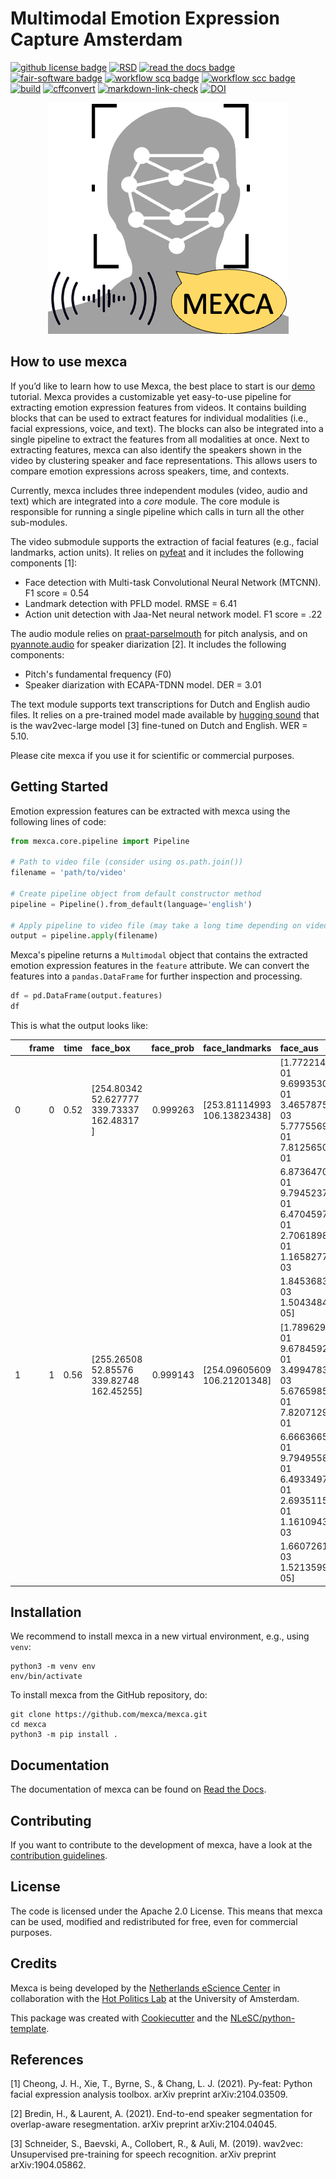 
# Multimodal Emotion Expression Capture Amsterdam



[![github license badge](https://img.shields.io/github/license/mexca/mexca)](https://github.com/mexca/mexca)
[![RSD](https://img.shields.io/badge/rsd-mexca-00a3e3.svg)](https://www.research-software.nl/software/mexca)
[![read the docs badge](https://readthedocs.org/projects/pip/badge/)](https://mexca.readthedocs.io/en/latest/index.html)
[![fair-software badge](https://img.shields.io/badge/fair--software.eu-%E2%97%8F%20%20%E2%97%8F%20%20%E2%97%8F%20%20%E2%97%8F%20%20%E2%97%8B-yellow)](https://fair-software.eu)
[![workflow scq badge](https://sonarcloud.io/api/project_badges/measure?project=mexca_mexca&metric=alert_status)](https://sonarcloud.io/dashboard?id=mexca_mexca)
[![workflow scc badge](https://sonarcloud.io/api/project_badges/measure?project=mexca_mexca&metric=coverage)](https://sonarcloud.io/dashboard?id=mexca_mexca)
[![build](https://github.com/mexca/mexca/actions/workflows/build.yml/badge.svg)](https://github.com/mexca/mexca/actions/workflows/build.yml)
[![cffconvert](https://github.com/mexca/mexca/actions/workflows/cffconvert.yml/badge.svg)](https://github.com/mexca/mexca/actions/workflows/cffconvert.yml)
[![markdown-link-check](https://github.com/mexca/mexca/actions/workflows/markdown-link-check.yml/badge.svg)](https://github.com/mexca/mexca/actions/workflows/markdown-link-check.yml)
[![DOI](https://zenodo.org/badge/DOI/10.5281/zenodo.6962473.svg)](https://doi.org/10.5281/zenodo.6962473)

<div align="center">
<img src="mexca_logo.png">
</div>

## How to use mexca

If you’d like to learn how to use Mexca, the best place to start is our [demo](https://github.com/mexca/mexca/tree/main/examples) tutorial. 
Mexca provides a customizable yet easy-to-use pipeline for extracting emotion expression features from videos. It contains building blocks that can be used to extract features for individual modalities (i.e., facial expressions, voice, and text). The blocks can also be integrated into a single pipeline to extract the features from all modalities at once. Next to extracting features, mexca can also identify the speakers shown in the video by clustering speaker and face representations. This allows users to compare emotion expressions across speakers, time, and contexts. 

Currently, mexca includes three independent modules (video, audio and text) which are integrated into a *core* module. The core module is responsible for running a single pipeline which calls in turn all the other sub-modules.

The video submodule supports the extraction of facial features (e.g., facial landmarks, action units). It relies on [pyfeat](https://py-feat.org/pages/intro.html) and it includes the following components [1]:

- Face detection with Multi-task Convolutional Neural Network (MTCNN). F1 score = 0.54
- Landmark detection with PFLD model. RMSE = 6.41
- Action unit detection with Jaa-Net neural network model. F1 score = .22

The audio module relies on [praat-parselmouth](https://github.com/YannickJadoul/Parselmouth) for pitch analysis, and on [pyannote.audio](https://github.com/pyannote/pyannote-audio) for speaker diarization [2]. It includes the following components:

- Pitch's fundamental frequency (F0)
- Speaker diarization with ECAPA-TDNN model. DER = 3.01

The text module supports text transcriptions for Dutch and English audio files. It relies on a pre-trained model made available by [hugging sound](https://github.com/jonatasgrosman/huggingsound) that is the wav2vec-large model [3] fine-tuned on Dutch and English. WER = 5.10. 

Please cite mexca if you use it for scientific or commercial purposes.

## Getting Started

Emotion expression features can be extracted with mexca using the following lines of code:

```python
from mexca.core.pipeline import Pipeline

# Path to video file (consider using os.path.join())
filename = 'path/to/video'

# Create pipeline object from default constructor method
pipeline = Pipeline().from_default(language='english')

# Apply pipeline to video file (may take a long time depending on video length)
output = pipeline.apply(filename)
```

Mexca's pipeline returns a `Multimodal` object that contains the extracted emotion expression features in the `feature` attribute. We can convert the features into a `pandas.DataFrame` for further inspection and processing.

```python
df = pd.DataFrame(output.features)
df
```

This is what the output looks like:

|      |   frame |   time | face_box                                          |   face_prob | face_landmarks                | face_aus                                                               |   face_id |   pitchF0 |   segment_id |   segment_start |   segment_end | track   | speaker_id   |   text_token_id | text_token               |   text_token_start |   text_token_end |   match_id |
|-----:|--------:|-------:|:--------------------------------------------------|------------:|:------------------------------|:-----------------------------------------------------------------------|----------:|----------:|-------------:|----------------:|--------------:|:--------|:-------------|----------------:|:-------------------------|-------------------:|-----------------:|-----------:|
|   0 |      0 |   0.52 | [254.80342   52.627777 339.73337  162.48317 ]     |    0.999263 | [253.81114993 106.13823438]   | [1.7722143e-01 9.6993530e-01 3.4657875e-03 5.7775569e-01 7.8125650e-01 |         7 |  nan      |            1 |        0.497812 |       21.0178 | 0       | SPEAKER_00   |               0 |                          |               0    |             0    |          0 |
|      |         |        |                                                   |             |                               |  6.8736470e-01 9.7945237e-01 6.4704597e-01 2.7061898e-01 1.1658277e-03 |           |           |              |                 |               |         |              |                 |                          |                    |                  |            |
|      |         |        |                                                   |             |                               |  1.8453683e-03 1.5043484e-05]                                          |           |           |              |                 |               |         |              |                 |                          |                    |                  |            |
|   1 |      1 |   0.56 | [255.26508  52.85576 339.82748 162.45255]         |    0.999143 | [254.09605609 106.21201348]   | [1.7896292e-01 9.6784592e-01 3.4994783e-03 5.6765985e-01 7.8207129e-01 |         7 |  nan      |            1 |        0.497812 |       21.0178 | 0       | SPEAKER_00   |               0 |                          |               0    |             0    |          0 |
|      |         |        |                                                   |             |                               |  6.6663665e-01 9.7949558e-01 6.4933497e-01 2.6935115e-01 1.1610943e-03 |           |           |              |                 |               |         |              |                 |                          |                    |                  |            |
|      |         |        |                                                   |             |                               |  1.6607261e-03 1.5213599e-05]                                          |           |           |              |                 |               |         |              |                 |                          |                    |                  |            |



## Installation

We recommend to install mexca in a new virtual environment, e.g., using `venv`:

```console
python3 -m venv env
env/bin/activate
```

To install mexca from the GitHub repository, do:

```console
git clone https://github.com/mexca/mexca.git
cd mexca
python3 -m pip install .
```

## Documentation

The documentation of mexca can be found on [Read the Docs](https://mexca.readthedocs.io/en/latest/index.html).

## Contributing

If you want to contribute to the development of mexca,
have a look at the [contribution guidelines](CONTRIBUTING.md).

## License

The code is licensed under the Apache 2.0 License. This means that mexca can be used, modified and redistributed for free, even for commercial purposes.

## Credits

Mexca is being developed by the [Netherlands eScience Center](https://www.esciencecenter.nl/) in collaboration with the [Hot Politics Lab](http://www.hotpolitics.eu/) at the University of Amsterdam.

This package was created with [Cookiecutter](https://github.com/audreyr/cookiecutter) and the [NLeSC/python-template](https://github.com/NLeSC/python-template).

## References
[1] Cheong, J. H., Xie, T., Byrne, S., & Chang, L. J. (2021). Py-feat: Python facial expression analysis toolbox. arXiv preprint arXiv:2104.03509.

[2] Bredin, H., & Laurent, A. (2021). End-to-end speaker segmentation for overlap-aware resegmentation. arXiv preprint arXiv:2104.04045.

[3] Schneider, S., Baevski, A., Collobert, R., & Auli, M. (2019). wav2vec: Unsupervised pre-training for speech recognition. arXiv preprint arXiv:1904.05862.
